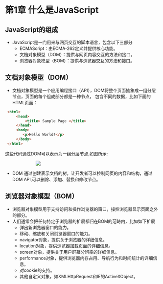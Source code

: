 # 第1章 什么是JavaScript #

## JavaScript的组成
- JavaScript是一门用来与网页交互的脚本语言，包含以下三部分
    - ECMAScript：由ECMA-262定义并提供核心功能。
    - 文档对象模型（DOM）：提供与网页内容交互的方法和接口。
    - 浏览器对象模型（BOM）：提供与浏览器交互的方法和接口。

## 文档对象模型（DOM）
- 文档对象模型是一个应用编程接口（API），DOM将整个页面抽象成一组分层节点，页面的每个组成部分都是一种节点， 包含不同的数据，比如下面的HTML页面：

``` html
 <html>
     <head>
         <title> Sample Page </title>
     </head>
     <body>
        <p>Hello World!</p>
     </body>
 </html> 
```
这些代码通过DOM可以表示为一组分层节点,如图所示:

<img src='/images/domTree.png' style='margin-left:100px'> 

- DOM 通过创建表示文档的树，让开发者可以控制网页的内容和结构，通过DOM API,可以删除、添加、替换和修改节点。

## 浏览器对象模型（BOM）
- 浏览器对象模型用于支持访问和操作浏览器的窗口，操控浏览器显示页面之外的部分。
- 人们通常会把任何特定于浏览器的扩展都归在BOM的范畴内，比如如下扩展
    - 弹出新浏览器窗口的能力。
    - 移动、缩放和关闭浏览器窗口的能力。
    - navigator对象，提供关于浏览器的详细信息。
    - location对象，提供浏览器加载页面的详细信息。
    - screen对象，提供关于用户屏幕分辨率的详细信息。
    - performance对象，提供浏览器内存占用、导航行为和时间统计的详细信息。
    - 对cookie的支持。
    - 其他自定义对象，如XMLHttpRequest和IE的ActiveXObject。